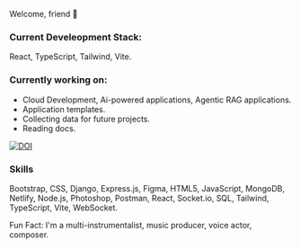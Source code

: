 Welcome, friend 👋  

### Current Develeopment Stack:
React, TypeScript, Tailwind, Vite.



### Currently working on:  
- Cloud Development, Ai-powered applications, Agentic RAG applications.
- Application templates.
- Collecting data for future projects.
- Reading docs.

[![DOI](https://zenodo.org/badge/DOI/10.5281/zenodo.14920556.svg)](https://doi.org/10.5281/zenodo.14920556)


### Skills  
Bootstrap,
CSS,
Django,
Express.js,
Figma,
HTML5,
JavaScript,
MongoDB,
Netlify,
Node.js,
Photoshop,
Postman,
React,
Socket.io,
SQL,
Tailwind,
TypeScript,
Vite,
WebSocket.


Fun Fact: I'm a multi-instrumentalist, music producer, voice actor, composer.




<!--
**davidxv15/davidxv15** is a ✨ _special_ ✨ repository because its `README.md` (this file) appears on your GitHub profile.

Here are some ideas to get you started:

- 🔭 I’m currently working on a React Applications.
- 🌱 I’m currently learning React.
- 👯 I’m looking to collaborate on music based Apps.
- 🤔 I’m looking for help with ...
- 💬 Ask me about ...
- 📫 How to reach me: ...
- 😄 Pronouns: ...
- ⚡ Fun fact: ...
-->
